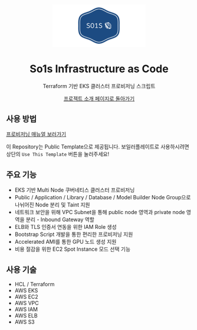 <div align="center">

<img src="https://raw.githubusercontent.com/so1s/.github/main/static/logo.png" alt="So1s Logo" width="50%" />

# So1s Infrastructure as Code

Terraform 기반 EKS 클러스터 프로비저닝 스크립트

[프로젝트 소개 페이지로 돌아가기](https://github.com/so1s)

</div>

## 사용 방법

[프로비저닝 매뉴얼 보러가기](./live/README.md)

이 Repository는 Public Template으로 제공됩니다. 보일러플레이트로 사용하시려면 상단의 `Use This Template` 버튼을 눌러주세요!

## 주요 기능

- EKS 기반 Multi Node 쿠버네티스 클러스터 프로비저닝
- Public / Application / Library / Database / Model Builder Node Group으로 나뉘어진 Node 분리 및 Taint 지원
- 네트워크 보안을 위해 VPC Subnet을 통해 public node 영역과 private node 영역을 분리 - Inbound Gateway 역할
- ELB와 TLS 인증서 연동을 위한 IAM Role 생성
- Bootstrap Script 개발을 통한 편리한 프로비저닝 지원
- Accelerated AMI를 통한 GPU 노드 생성 지원
- 비용 절감을 위한 EC2 Spot Instance 모드 선택 기능

## 사용 기술

- HCL / Terraform
- AWS EKS
- AWS EC2
- AWS VPC
- AWS IAM
- AWS ELB
- AWS S3
